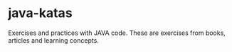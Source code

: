 # java-katas
Exercises and practices with JAVA code. These are exercises from books, articles and learning concepts.
